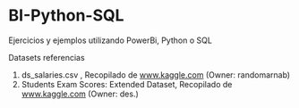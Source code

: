 # BI-Python-SQL
Ejercicios y ejemplos utilizando PowerBi, Python o SQL

Datasets referencias
1. ds_salaries.csv , Recopilado de www.kaggle.com (Owner: randomarnab)
2. Students Exam Scores: Extended Dataset, Recopilado de www.kaggle.com (Owner: des.)
